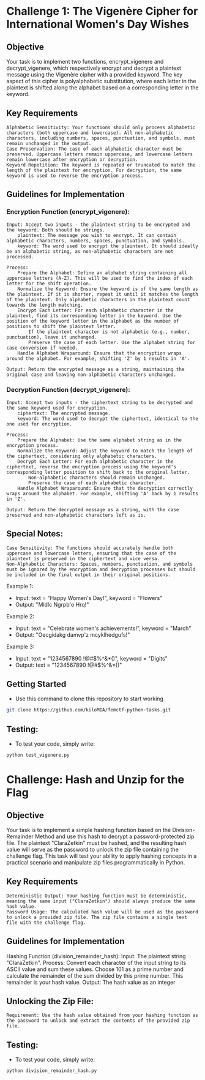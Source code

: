 # Challenge 1: The Vigenère Cipher for International Women's Day Wishes

## Objective

Your task is to implement two functions, encrypt_vigenere and decrypt_vigenere, which respectively encrypt and decrypt a plaintext message using the Vigenère cipher with a provided keyword. The key aspect of this cipher is polyalphabetic substitution, where each letter in the plaintext is shifted along the alphabet based on a corresponding letter in the keyword.
## Key Requirements

    Alphabetic Sensitivity: Your functions should only process alphabetic characters (both uppercase and lowercase). All non-alphabetic characters, including numbers, spaces, punctuation, and symbols, must remain unchanged in the output.
    Case Preservation: The case of each alphabetic character must be preserved. Uppercase letters remain uppercase, and lowercase letters remain lowercase after encryption or decryption.
    Keyword Repetition: The keyword is repeated or truncated to match the length of the plaintext for encryption. For decryption, the same keyword is used to reverse the encryption process.

## Guidelines for Implementation

### Encryption Function (encrypt_vigenere):

    Input: Accept two inputs - the plaintext string to be encrypted and the keyword. Both should be strings.
        plaintext: The message you wish to encrypt. It can contain alphabetic characters, numbers, spaces, punctuation, and symbols.
        keyword: The word used to encrypt the plaintext. It should ideally be an alphabetic string, as non-alphabetic characters are not processed.

    Process:
        Prepare the Alphabet: Define an alphabet string containing all uppercase letters (A-Z). This will be used to find the index of each letter for the shift operation.
        Normalize the Keyword: Ensure the keyword is of the same length as the plaintext. If it is shorter, repeat it until it matches the length of the plaintext. Only alphabetic characters in the plaintext count towards the length matching.
        Encrypt Each Letter: For each alphabetic character in the plaintext, find its corresponding letter in the keyword. Use the position of the keyword letter in the alphabet as the number of positions to shift the plaintext letter.
            If the plaintext character is not alphabetic (e.g., number, punctuation), leave it unchanged.
            Preserve the case of each letter. Use the alphabet string for case conversion if needed.
        Handle Alphabet Wraparound: Ensure that the encryption wraps around the alphabet. For example, shifting 'Z' by 1 results in 'A'.

    Output: Return the encrypted message as a string, maintaining the original case and leaving non-alphabetic characters unchanged.

### Decryption Function (decrypt_vigenere):

    Input: Accept two inputs - the ciphertext string to be decrypted and the same keyword used for encryption.
        ciphertext: The encrypted message.
        keyword: The word used to decrypt the ciphertext, identical to the one used for encryption.

    Process:
        Prepare the Alphabet: Use the same alphabet string as in the encryption process.
        Normalize the Keyword: Adjust the keyword to match the length of the ciphertext, considering only alphabetic characters.
        Decrypt Each Letter: For each alphabetic character in the ciphertext, reverse the encryption process using the keyword's corresponding letter position to shift back to the original letter.
            Non-alphabetic characters should remain unchanged.
            Preserve the case of each alphabetic character.
        Handle Alphabet Wraparound: Ensure that the decryption correctly wraps around the alphabet. For example, shifting 'A' back by 1 results in 'Z'.

    Output: Return the decrypted message as a string, with the case preserved and non-alphabetic characters left as is.

## Special Notes:

    Case Sensitivity: The functions should accurately handle both uppercase and lowercase letters, ensuring that the case of the plaintext is preserved in the ciphertext and vice versa.
    Non-Alphabetic Characters: Spaces, numbers, punctuation, and symbols must be ignored by the encryption and decryption processes but should be included in the final output in their original positions.



Example 1:
- Input: text = "Happy Women's Day!", keyword = "Flowers"
- Output: "Mldlc Ngrpb'o Hrq!"

Example 2:
- Input: text = "Celebrate women's achievements!", keyword = "March"
- Output: "Oecgidakg damvp'z mcyklhedgufs!"

Example 3:
- Input: text = "1234567890 !@#$%^&*()", keyword = "Digits"
- Output: text = "1234567890 !@#$%^&*()"

## Getting Started
- Use this command to clone this repository to start working
```bash
git clone https://github.com/kiloMIA/femctf-python-tasks.git
```

## Testing: 
- To test your code, simply write:  
```bash
python test_vigenere.py
```

# Challenge: Hash and Unzip for the Flag

## Objective

Your task is to implement a simple hashing function based on the Division-Remainder Method and use this hash to decrypt a password-protected zip file. The plaintext "ClaraZetkin" must be hashed, and the resulting hash value will serve as the password to unlock the zip file containing the challenge flag. This task will test your ability to apply hashing concepts in a practical scenario and manipulate zip files programmatically in Python.

## Key Requirements

    Deterministic Output: Your hashing function must be deterministic, meaning the same input ("ClaraZetkin") should always produce the same hash value.
    Password Usage: The calculated hash value will be used as the password to unlock a provided zip file. The zip file contains a single text file with the challenge flag.

## Guidelines for Implementation
Hashing Function (division_remainder_hash):
    Input: The plaintext string "ClaraZetkin".
    Process:
        Convert each character of the input string to its ASCII value and sum these values.
        Choose 101 as a prime number and calculate the remainder of the sum divided by this prime number. This remainder is your hash value.
    Output: The hash value as an integer

## Unlocking the Zip File:
    Requirement: Use the hash value obtained from your hashing function as the password to unlock and extract the contents of the provided zip file.

## Testing:
- To test your code, simply write:  
```bash
python division_remainder_hash.py
```